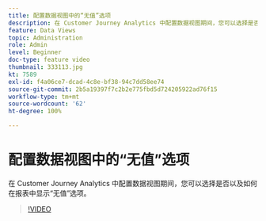```yaml
---
title: 配置数据视图中的“无值”选项
description: 在 Customer Journey Analytics 中配置数据视图期间，您可以选择是否以及如何在报表中显示“无值”选项。
feature: Data Views
topic: Administration
role: Admin
level: Beginner
doc-type: feature video
thumbnail: 333113.jpg
kt: 7589
exl-id: f4a06ce7-dcad-4c8e-bf38-94c7dd58ee74
source-git-commit: 2b5a19397f7c2b2e775fbd5d724205922ad76f15
workflow-type: tm+mt
source-wordcount: '62'
ht-degree: 100%

---
```


# 配置数据视图中的“无值”选项

在 Customer Journey Analytics 中配置数据视图期间，您可以选择是否以及如何在报表中显示“无值”选项。

>[!VIDEO](https://video.tv.adobe.com/v/3412939/?quality=12&learn=on&captions=chi_hans)
